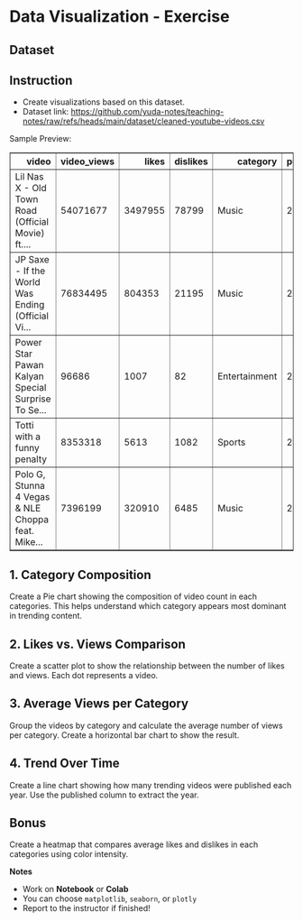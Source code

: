 # Data Visualization - Exercise

## Dataset

## Instruction

- Create visualizations based on this dataset.
- Dataset link: https://github.com/yuda-notes/teaching-notes/raw/refs/heads/main/dataset/cleaned-youtube-videos.csv

Sample Preview:

<div>
<table border="1" class="dataframe">
  <thead>
    <tr style="text-align: right;">
      <th>video</th>
      <th>video_views</th>
      <th>likes</th>
      <th>dislikes</th>
      <th>category</th>
      <th>published</th>
    </tr>
  </thead>
  <tbody>
    <tr>
      <td>Lil Nas X - Old Town Road (Official Movie) ft....</td>
      <td>54071677</td>
      <td>3497955</td>
      <td>78799</td>
      <td>Music</td>
      <td>2019</td>
    </tr>
    <tr>
      <td>JP Saxe - If the World Was Ending (Official Vi...</td>
      <td>76834495</td>
      <td>804353</td>
      <td>21195</td>
      <td>Music</td>
      <td>2019</td>
    </tr>
    <tr>
      <td>Power Star Pawan Kalyan Special Surprise To Se...</td>
      <td>96686</td>
      <td>1007</td>
      <td>82</td>
      <td>Entertainment</td>
      <td>2018</td>
    </tr>
    <tr>
      <td>Totti with a funny penalty</td>
      <td>8353318</td>
      <td>5613</td>
      <td>1082</td>
      <td>Sports</td>
      <td>2007</td>
    </tr>
    <tr>
      <td>Polo G, Stunna 4 Vegas &amp; NLE Choppa feat. Mike...</td>
      <td>7396199</td>
      <td>320910</td>
      <td>6485</td>
      <td>Music</td>
      <td>2020</td>
    </tr>
  </tbody>
</table>
</div>

## 1. Category Composition

Create a Pie chart showing the composition of video count in each categories. This helps understand which category appears most dominant in trending content.

## 2. Likes vs. Views Comparison

Create a scatter plot to show the relationship between the number of likes and views. Each dot represents a video.

## 3. Average Views per Category

Group the videos by category and calculate the average number of views per category. Create a horizontal bar chart to show the result.

## 4. Trend Over Time

Create a line chart showing how many trending videos were published each year. Use the published column to extract the year.

## Bonus

Create a heatmap that compares average likes and dislikes in each categories using color intensity.

**Notes**

- Work on **Notebook** or **Colab**
- You can choose `matplotlib`, `seaborn`, or `plotly`
- Report to the instructor if finished!
